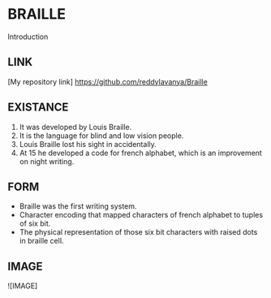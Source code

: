 # BRAILLE
Introduction

## LINK
[My repository link] https://github.com/reddylavanya/Braille

## EXISTANCE
1. It was developed by Louis Braille.
1. It is the language for blind and low vision people.
1. Louis Braille lost his sight in accidentally.
1. At 15 he developed a code for french alphabet, which is an improvement on night writing.

## FORM
- Braille was the first writing system.
- Character encoding that mapped characters of french alphabet to tuples of six bit.
- The physical representation of those six bit characters with raised dots in braille cell.

## IMAGE
![IMAGE]
